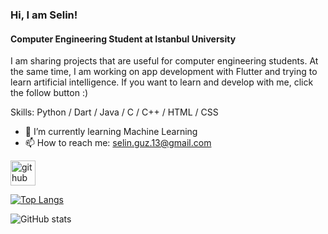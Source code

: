 ### Hi, I am Selin!
#### Computer Engineering Student at Istanbul University
I am sharing projects that are useful for computer engineering students. At the same time, I am working on app development with Flutter and trying to learn artificial intelligence. If you want to learn and develop with me, click the follow button :)

Skills: Python / Dart / Java / C / C++ / HTML / CSS

- 🌱 I’m currently learning Machine Learning 
- 📫 How to reach me: selin.guz.13@gmail.com 


[<img src='https://cdn.jsdelivr.net/npm/simple-icons@3.0.1/icons/github.svg' alt='github' height='40'>](https://github.com/selingzl)  

[![Top Langs](https://github-readme-stats.vercel.app/api/top-langs/?username=selingzl)](https://github.com/anuraghazra/github-readme-stats)

![GitHub stats](https://github-readme-stats.vercel.app/api?username=selingzl&show_icons=true)  


